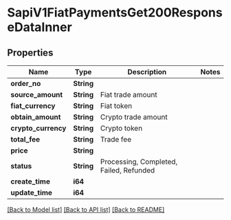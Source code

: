 # SapiV1FiatPaymentsGet200ResponseDataInner

## Properties

Name | Type | Description | Notes
------------ | ------------- | ------------- | -------------
**order_no** | **String** |  | 
**source_amount** | **String** | Fiat trade amount | 
**fiat_currency** | **String** | Fiat token | 
**obtain_amount** | **String** | Crypto trade amount | 
**crypto_currency** | **String** | Crypto token | 
**total_fee** | **String** | Trade fee | 
**price** | **String** |  | 
**status** | **String** | Processing, Completed, Failed, Refunded | 
**create_time** | **i64** |  | 
**update_time** | **i64** |  | 

[[Back to Model list]](../README.md#documentation-for-models) [[Back to API list]](../README.md#documentation-for-api-endpoints) [[Back to README]](../README.md)


